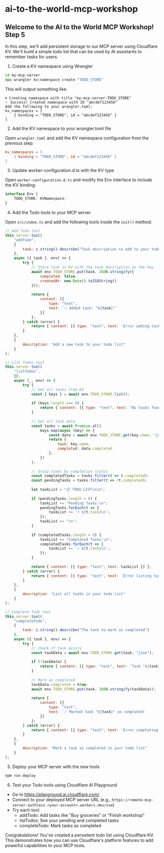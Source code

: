 # ai-to-the-world-mcp-workshop

## Welcome to the AI to the World MCP Workshop! Step 5

In this step, we'll add persistent storage to our MCP server using Cloudflare KV. We'll build a simple todo list that can be used by AI assistants to remember tasks for users.

1) Create a KV namespace using Wrangler

```bash
cd my-mcp-server
npx wrangler kv:namespace create "TODO_STORE"
```

This will output something like:
```
🌀 Creating namespace with title "my-mcp-server-TODO_STORE"
✨ Success! Created namespace with ID "abcdef123456"
Add the following to your wrangler.toml:
kv_namespaces = [
	{ binding = "TODO_STORE", id = "abcdef123456" }
]
```

2) Add the KV namespace to your wrangler.toml file

Open `wrangler.toml` and add the KV namespace configuration from the previous step:

```toml
kv_namespaces = [
	{ binding = "TODO_STORE", id = "abcdef123456" }
]
```

3) Update worker-configuration.d.ts with the KV type

Open `worker-configuration.d.ts` and modify the Env interface to include the KV binding:

```typescript
interface Env {
    TODO_STORE: KVNamespace;
}
```

4) Add the Todo tools to your MCP server

Open `src/index.ts` and add the following tools inside the `init()` method:

```javascript
// Add Todo tool
this.server.tool(
    "addTodo",
    { 
        task: z.string().describe("Task description to add to your todo list")
    },
    async ({ task }, env) => {
        try {
            // Store task in KV with the task description as the key
            await env.TODO_STORE.put(task, JSON.stringify({
                completed: false,
                createdAt: new Date().toISOString()
            }));
            
            return { 
                content: [{ 
                    type: "text", 
                    text: `✅ Added task: "${task}"` 
                }] 
            };
        } catch (error) {
            return { content: [{ type: "text", text: `Error adding task: ${error.message}` }] };
        }
    },
    {
        description: "Add a new task to your todo list"
    }
);

// List Todos tool
this.server.tool(
    "listTodos",
    {},
    async (_, env) => {
        try {
            // Get all tasks from KV
            const { keys } = await env.TODO_STORE.list();
            
            if (keys.length === 0) {
                return { content: [{ type: "text", text: "No tasks found in your todo list" }] };
            }
            
            // Get all task data
            const tasks = await Promise.all(
                keys.map(async (key) => {
                    const data = await env.TODO_STORE.get(key.name, "json");
                    return { 
                        task: key.name, 
                        completed: data.completed 
                    };
                })
            );
            
            // Group tasks by completion status
            const completedTasks = tasks.filter(t => t.completed);
            const pendingTasks = tasks.filter(t => !t.completed);
            
            let taskList = "📋 TODO LIST\n\n";
            
            if (pendingTasks.length > 0) {
                taskList += "Pending Tasks:\n";
                pendingTasks.forEach(t => {
                    taskList += `• ${t.task}\n`;
                });
                taskList += "\n";
            }
            
            if (completedTasks.length > 0) {
                taskList += "Completed Tasks:\n";
                completedTasks.forEach(t => {
                    taskList += `✓ ${t.task}\n`;
                });
            }
            
            return { content: [{ type: "text", text: taskList }] };
        } catch (error) {
            return { content: [{ type: "text", text: `Error listing tasks: ${error.message}` }] };
        }
    },
    {
        description: "List all tasks in your todo list"
    }
);

// Complete Todo tool
this.server.tool(
    "completeTodo",
    { 
        task: z.string().describe("The task to mark as completed")
    },
    async ({ task }, env) => {
        try {
            // Check if task exists
            const taskData = await env.TODO_STORE.get(task, "json");
            
            if (!taskData) {
                return { content: [{ type: "text", text: `Task "${task}" not found` }] };
            }
            
            // Mark as completed
            taskData.completed = true;
            await env.TODO_STORE.put(task, JSON.stringify(taskData));
            
            return { 
                content: [{ 
                    type: "text", 
                    text: `✅ Marked task "${task}" as completed` 
                }] 
            };
        } catch (error) {
            return { content: [{ type: "text", text: `Error completing task: ${error.message}` }] };
        }
    },
    {
        description: "Mark a task as completed in your todo list"
    }
);
```

5) Deploy your MCP server with the new tools

```bash
npm run deploy
```

6) Test your Todo tools using Cloudflare AI Playground

- Go to https://playground.ai.cloudflare.com/ 
- Connect to your deployed MCP server URL (e.g., `https://remote-mcp-server-authless.<your-account>.workers.dev/sse`)
- Try each tool:
  - addTodo: Add tasks like "Buy groceries" or "Finish workshop"
  - listTodos: See your pending and completed tasks
  - completeTodo: Mark tasks as completed

Congratulations! You've created a persistent todo list using Cloudflare KV. This demonstrates how you can use Cloudflare's platform features to add powerful capabilities to your MCP tools.
